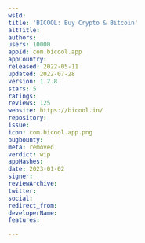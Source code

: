 ```yaml
---
wsId: 
title: 'BICOOL: Buy Crypto & Bitcoin'
altTitle: 
authors: 
users: 10000
appId: com.bicool.app
appCountry: 
released: 2022-05-11
updated: 2022-07-28
version: 1.2.8
stars: 5
ratings: 
reviews: 125
website: https://bicool.in/
repository: 
issue: 
icon: com.bicool.app.png
bugbounty: 
meta: removed
verdict: wip
appHashes: 
date: 2023-01-02
signer: 
reviewArchive: 
twitter: 
social: 
redirect_from: 
developerName: 
features: 

---
```


